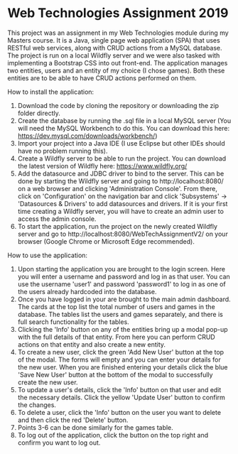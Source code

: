 # Web Technologies Assignment 2019

This project was an assignment in my Web Technologies module during my Masters course. It is a Java, single page web application (SPA) that uses RESTful web services, along with CRUD actions from a MySQL database. The project is run on a local Wildfly server and we were also tasked with implementing a Bootstrap CSS into out front-end. The application manages two entities, users and an entity of my choice (I chose games). Both these entities are to be able to have CRUD actions performed on them.

How to install the application:
1. Download the code by cloning the repository or downloading the zip folder directly.
2. Create the database by running the .sql file in a local MySQL server (You will need the MySQL Workbench to do this. You can download this here: https://dev.mysql.com/downloads/workbench/)
3. Import your project into a Java IDE (I use Eclipse but other IDEs should have no problem running this).
4. Create a Wildfly server to be able to run the project. You can download the latest version of Wildfly here: https://www.wildfly.org/
5. Add the datasource and JDBC driver to bind to the server. This can be done by starting the Wildfly server and going to http://localhost:8080/ on a web browser and clicking 'Administration Console'. From there, click on 'Configuration' on the navigation bar and click 'Subsystems' -> 'Datasources & Drivers' to add datasources and drivers. If it is your first time creating a Wildfly server, you will have to create an admin user to access the admin console.
6. To start the application, run the project on the newly created Wildfly server and go to http://localhost:8080/WebTechAssignmentV2/ on your browser (Google Chrome or Microsoft Edge recommended).

How to use the application:
1. Upon starting the application you are brought to the login screen. Here you will enter a username and password and log in as that user. You can use the username 'user1' and password 'password1' to log in as one of the users already hardcoded into the database. 
2. Once you have logged in your are brought to the main admin dashboard. The cards at the top list the total number of users and games in the database. The tables list the users and games separately, and there is full search functionality for the tables.
3. Clicking the 'Info' button on any of the entities bring up a modal pop-up with the full details of that entity. From here you can perform CRUD actions on that entity and also create a new entity. 
4. To create a new user, click the green 'Add New User' button at the top of the modal. The forms will empty and you can enter your details for the new user. When you are finished entering your details click the blue 'Save New User' button at the bottom of the modal to successfully create the new user.
5. To update a user's details, click the 'Info' button on that user and edit the necessary details. Click the yellow 'Update User' button to confirm the changes.
6. To delete a user, click the 'Info' button on the user you want to delete and then click the red 'Delete' button.
7. Points 3-6 can be done similarly for the games table.
8. To log out of the application, click the button on the top right and confirm you want to log out.
